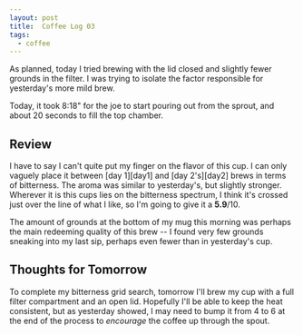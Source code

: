```yaml
---
layout: post
title:  Coffee Log 03
tags:
  - coffee
---
```


As planned, today I tried brewing with the lid closed and slightly fewer
grounds in the filter. I was trying to isolate the factor responsible for
yesterday's more mild brew.

Today, it took 8:18" for the joe to start pouring out from the sprout, and
about 20 seconds to fill the top chamber.

<!-- MORE -->

## Review

I have to say I can't quite put my finger on the flavor of this cup. I can only
vaguely place it between [day 1][day1] and [day 2's][day2] brews in terms of
bitterness. The aroma was similar to yesterday's, but slightly stronger.
Wherever it is this cups lies on the bitterness spectrum, I think it's crossed
just over the line of what I like, so I'm going to give it a **5.9**/10.

The amount of grounds at the bottom of my mug this morning was perhaps the main
redeeming quality of this brew -- I found very few grounds sneaking into my
last sip, perhaps even fewer than in yesterday's cup.

## Thoughts for Tomorrow

To complete my bitterness grid search, tomorrow I'll brew my cup with a full
filter compartment and an open lid. Hopefully I'll be able to keep the heat
consistent, but as yesterday showed, I may need to bump it from 4 to 6 at the
end of the process to *encourage* the coffee up through the spout.
